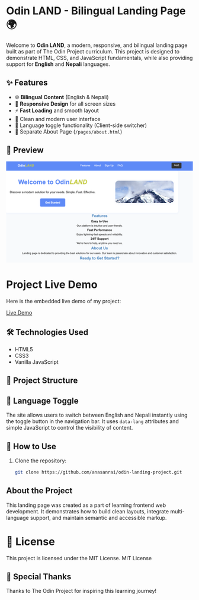 # Odin LAND - Bilingual Landing Page 🌍

Welcome to **Odin LAND**, a modern, responsive, and bilingual landing page built as part of The Odin Project curriculum. This project is designed to demonstrate HTML, CSS, and JavaScript fundamentals, while also providing support for **English** and **Nepali** languages.

## ✨ Features

- 🌐 **Bilingual Content** (English & Nepali)
- 📱 **Responsive Design** for all screen sizes
- ⚡ **Fast Loading** and smooth layout
- 🎨 Clean and modern user interface
- 🔀 Language toggle functionality (Client-side switcher)
- 📂 Separate About Page (`/pages/about.html`)

## 📸 Preview

![Landing Page Screenshot](images/landing.jpg)

# Project Live Demo

Here is the embedded live demo of my project:

[Live Demo](https://anasanrai.github.io/odin-landing-page/index.html)


## 🛠️ Technologies Used

- HTML5
- CSS3
- Vanilla JavaScript

## 📁 Project Structure


## 🔄 Language Toggle

The site allows users to switch between English and Nepali instantly using the toggle button in the navigation bar. It uses `data-lang` attributes and simple JavaScript to control the visibility of content.

## 🚀 How to Use

1. Clone the repository:
   ```bash
   git clone https://github.com/anasanrai/odin-landing-project.git

## About the Project
This landing page was created as a part of learning frontend web development. It demonstrates how to build clean layouts, integrate multi-language support, and maintain semantic and accessible markup.

# 📃 License
This project is licensed under the MIT License.
MIT License

<!--Copyright (c) 2025 AnasanRai

Permission is hereby granted, free of charge, to any person obtaining a copy
of this software and associated documentation files (the "Software"), to deal
in the Software without restriction, including without limitation the rights
to use, copy, modify, merge, publish, distribute, sublicense, and/or sell
copies of the Software, and to permit persons to whom the Software is
furnished to do so, subject to the following conditions:

The above copyright notice and this permission notice shall be included in all
copies or substantial portions of the Software.

THE SOFTWARE IS PROVIDED "AS IS", WITHOUT WARRANTY OF ANY KIND, EXPRESS OR
IMPLIED, INCLUDING BUT NOT LIMITED TO THE WARRANTIES OF MERCHANTABILITY,
FITNESS FOR A PARTICULAR PURPOSE AND NONINFRINGEMENT. IN NO EVENT SHALL THE
AUTHORS OR COPYRIGHT HOLDERS BE LIABLE FOR ANY CLAIM, DAMAGES OR OTHER
LIABILITY, WHETHER IN AN ACTION OF CONTRACT, TORT OR OTHERWISE, ARISING FROM,
OUT OF OR IN CONNECTION WITH THE SOFTWARE OR THE USE OR OTHER DEALINGS IN THE
SOFTWARE.-->


## 🙌 Special Thanks
Thanks to The Odin Project for inspiring this learning journey!

